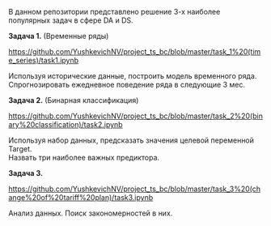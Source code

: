В данном репозитории представлено решение 3-х наиболее популярных задач в сфере DA и DS. 

**Задача 1.** (Временные ряды)

https://github.com/YushkevichNV/project_ts_bc/blob/master/task_1%20(time_series)/task1.ipynb

Используя исторические данные, построить модель временного ряда.  
Спрогнозировать  ежедневное поведение ряда в следующие 3 мес.  

**Задача 2.** (Бинарная классификация)

https://github.com/YushkevichNV/project_ts_bc/blob/master/task_2%20(binary%20classification)/task2.ipynb

Используя набор данных, предсказать значения целевой переменной Target.  
Назвать три наиболее важных предиктора.

**Задача 3.**

https://github.com/YushkevichNV/project_ts_bc/blob/master/task_3%20(change%20of%20tariff%20plan)/task3.ipynb

Анализ данных. Поиск закономерностей в них.
